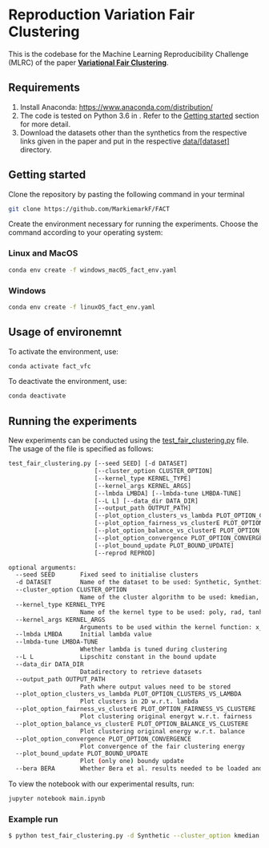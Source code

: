 # Reproduction Variation Fair Clustering
<!-- This is the code for the AAAI 2021 paper: **[Variational Fair Clustering](https://arxiv.org/abs/1906.08207)**. This clustering method helps you to find clusters with specified proportions of different demographic groups pertaining to a sensitive attribute of the dataset (e.g. race, gender etc.), for any well-known clustering method such as K-means, K-median or Spectral clustering (Normalized cut) etc. in a flexible and scalable way. -->
This is the codebase for the Machine Learning Reproducibility Challenge (MLRC) of the paper **[Variational Fair Clustering](https://arxiv.org/abs/1906.08207)**.

## Requirements
1. Install Anaconda: https://www.anaconda.com/distribution/
2. The code is tested on Python 3.6 in . Refer to the [Getting started](#Getting-started) section for more detail.
3. Download the datasets other than the synthetics from the respective links given in the paper and put in the respective [data/[dataset]](./data) directory.

## Getting started

Clone the repository by pasting the following command in your terminal
```bash
git clone https://github.com/MarkiemarkF/FACT
```
Create the environment necessary for running the experiments. Choose the command according to your operating system:
<!-- Then create and activate the environment necessary for running the experiments, using the following commands:-->
### Linux and MacOS
```bash
conda env create -f windows_macOS_fact_env.yaml
```
### Windows
```bash
conda env create -f linuxOS_fact_env.yaml
```
## Usage of environemnt
To activate the environment, use:
```bash
conda activate fact_vfc
```
To deactivate the environment, use:
```bash
conda deactivate
```

## Running the experiments
New experiments can be conducted using the [test_fair_clustering.py](./test_fair_clustering.py) file. The usage of the file is specified as follows:
```bash
test_fair_clustering.py [--seed SEED] [-d DATASET]
                        [--cluster_option CLUSTER_OPTION]
                        [--kernel_type KERNEL_TYPE]
                        [--kernel_args KERNEL_ARGS]
                        [--lmbda LMBDA] [--lmbda-tune LMBDA-TUNE]
                        [--L L] [--data_dir DATA_DIR]
                        [--output_path OUTPUT_PATH]
                        [--plot_option_clusters_vs_lambda PLOT_OPTION_CLUSTERS_VS_LAMBDA]
                        [--plot_option_fairness_vs_clusterE PLOT_OPTION_FAIRNESS_VS_CLUSTERE]
                        [--plot_option_balance_vs_clusterE PLOT_OPTION_BALANCE_VS_CLUSTERE]
                        [--plot_option_convergence PLOT_OPTION_CONVERGENCE]
                        [--plot_bound_update PLOT_BOUND_UPDATE]
                        [--reprod REPROD]

optional arguments:
  --seed SEED       Fixed seed to initialise clusters
  -d DATASET        Name of the dataset to be used: Synthetic, Synthetic-unequal, Adult, Bank, CensusII
  --cluster_option CLUSTER_OPTION
                    Name of the cluster algorithm to be used: kmedian, kmean, ncut, kernel
  --kernel_type KERNEL_TYPE
                    Name of the kernel type to be used: poly, rad, tanh
  --kernel_args KERNEL_ARGS
                    Arguments to be used within the kernel function: x_y (where x and y are floats)
  --lmbda LMBDA     Initial lambda value
  --lmbda-tune LMBDA-TUNE
                    Whether lambda is tuned during clustering
  --L L             Lipschitz constant in the bound update
  --data_dir DATA_DIR
                    Datadirectory to retrieve datasets
  --output_path OUTPUT_PATH
                    Path where output values need to be stored
  --plot_option_clusters_vs_lambda PLOT_OPTION_CLUSTERS_VS_LAMBDA
                    Plot clusters in 2D w.r.t. lambda
  --plot_option_fairness_vs_clusterE PLOT_OPTION_FAIRNESS_VS_CLUSTERE
                    Plot clustering original energyt w.r.t. fairness
  --plot_option_balance_vs_clusterE PLOT_OPTION_BALANCE_VS_CLUSTERE
                    Plot clustering original energy w.r.t. balance
  --plot_option_convergence PLOT_OPTION_CONVERGENCE
                    Plot convergence of the fair clustering energy
  --plot_bound_update PLOT_BOUND_UPDATE
                    Plot (only one) boundy update
  --bera BERA       Whether Bera et al. results needed to be loaded and converted to metrics of Ziko et al.              
```

To view the notebook with our experimental results, run:
```bash
jupyter notebook main.ipynb
```

### Example run
```bash
$ python test_fair_clustering.py -d Synthetic --cluster_option kmedian --lmbda 10 --lmbda-tune False
```

